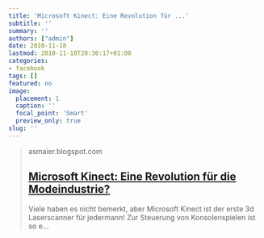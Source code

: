 ```yaml
---
title: 'Microsoft Kinect: Eine Revolution für ...'
subtitle: ''
summary: ''
authors: ["admin"]
date: 2010-11-18
lastmod: 2010-11-18T20:36:17+01:00
categories:
- facebook
tags: []
featured: no
image:
  placement: 1
  caption: ''
  focal_point: 'Smart'
  preview_only: true
slug: ''
---
```


> asmaier.blogspot.com
> ## [Microsoft Kinect: Eine Revolution für die Modeindustrie?](http://asmaier.blogspot.com/2010/11/microsoft-kinect-eine-revolution-fur.html)
>
>Viele haben es nicht bemerkt, aber Microsoft Kinect  ist der erste 3d Laserscanner für jedermann! Zur Steuerung von Konsolenspielen ist so e...

